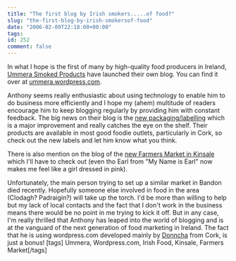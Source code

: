 ```yaml
---
title: "The first blog by Irish smokers.....of food?"
slug: "the-first-blog-by-irish-smokersof-food"
date: "2006-02-09T22:18:00+00:00"
tags:
id: 252
comment: false
---
```


In what I hope is the first of many by high-quality food producers in Ireland, [Ummera Smoked Products](http://www.ummera.com/) have launched their own blog. You can find it over at [ummera.wordpress.com](http://ummera.wordpress.com/).

Anthony seems really enthusiastic about using technology to enable him to do business more efficiently and I hope my (ahem) multitude of readers encourage him to keep blogging regularly by providing him with constant feedback. The big news on their blog is the [new packaging/labelling](http://ummera.wordpress.com/2006/01/14/new-packaging/) which is a major improvement and really catches the eye on the shelf. Their products are available in most good foodie outlets, particularly in Cork, so check out the new labels and let him know what you think.

There is also mention on the blog of the [new Farmers Market in Kinsale](http://ummera.wordpress.com/2006/02/01/farmers-market-in-kinsale/) which I'll have to check out (even tho Earl from "My Name is Earl" now makes me feel like a girl dressed in pink).

Unfortunately, the main person trying to set up a similar market in Bandon died recently. Hopefully someone else involved in food in the area (Clodagh? Padraigín?) will take up the torch. I'd be more than willing to help but my lack of local contacts and the fact that I don't work in the business means there would be no point in me trying to kick it off.
But in any case, I'm really thrilled that Anthony has leaped into the world of blogging and is at the vanguard of the next generation of food marketing in Ireland. The fact that he is using wordpress.com developed mainly by [Donncha](http://blogs.linux.ie/xeer/) from Cork, is just a bonus!
[tags] Ummera, Wordpress.com, Irish Food, Kinsale, Farmers Market[/tags]
